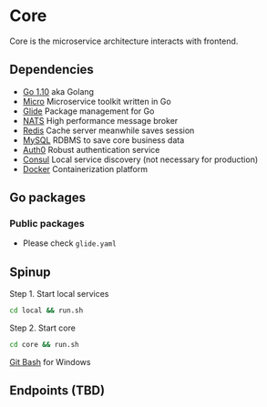# Core

Core is the microservice architecture interacts with frontend.

## Dependencies

- [Go 1.10](https://golang.org/) aka Golang
- [Micro](https://micro.mu/) Microservice toolkit written in Go
- [Glide](https://glide.sh/) Package management for Go
- [NATS](http://nats.io/) High performance message broker
- [Redis](https://redis.io/) Cache server meanwhile saves session
- [MySQL](https://www.mysql.com/) RDBMS to save core business data
- [Auth0](https://auth0.com/) Robust authentication service
- [Consul](https://www.consul.io/) Local service discovery (not necessary for production)
- [Docker](https://www.docker.com/) Containerization platform

## Go packages

### Public packages

- Please check `glide.yaml`

## Spinup

Step 1. Start local services

```bash
cd local && run.sh
```

Step 2. Start core

```bash
cd core && run.sh
```

[Git Bash](https://git-scm.com/downloads) for Windows

## Endpoints (TBD)